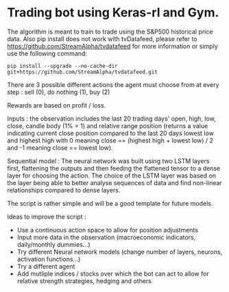 # Trading bot using Keras-rl and Gym.

The algorithm is meant to train to trade using the S&P500 historical price data. 
Also pip install does not work with tvDatafeed, please refer to https://github.com/StreamAlpha/tvdatafeed  for more information or simply use the following command:
	
	pip install --upgrade --no-cache-dir git+https://github.com/StreamAlpha/tvdatafeed.git

There are 3 possible different actions the agent must choose from at every step : sell (0), do nothing (1), buy (2)

Rewards are based on profit / loss.

Inputs : the observation includes the last 20 trading days' open, high, low, close, candle body (1% = 1) and relative range position (returns a value indicating current close position compared to the last 20 days lowest low and highest high with 0 meaning close == (highest high + lowest low) / 2 and -1 meaning close == lowest low).

Sequential model : The neural network was built using two LSTM layers first, flattening the outputs and then feeding the flattened tensor to a dense layer for choosing the action. The choice of the LSTM layer was based on the layer being able to better analyse sequences of data and find non-linear relationships compared to dense layers.


The script is rather simple and will be a good template for future models. 

Ideas to improve the script :

- Use a continuous action space to allow for position adjustments 
- Input more data in the observation (macroeconomic indicators, daily/monthly dummies...) 
- Try different Neural network models (change number of layers, neurons, activation functions...) 
- Try a different agent 
- Add mutliple indices / stocks over which the bot can act to allow for relative strength strategies, hedging and others
